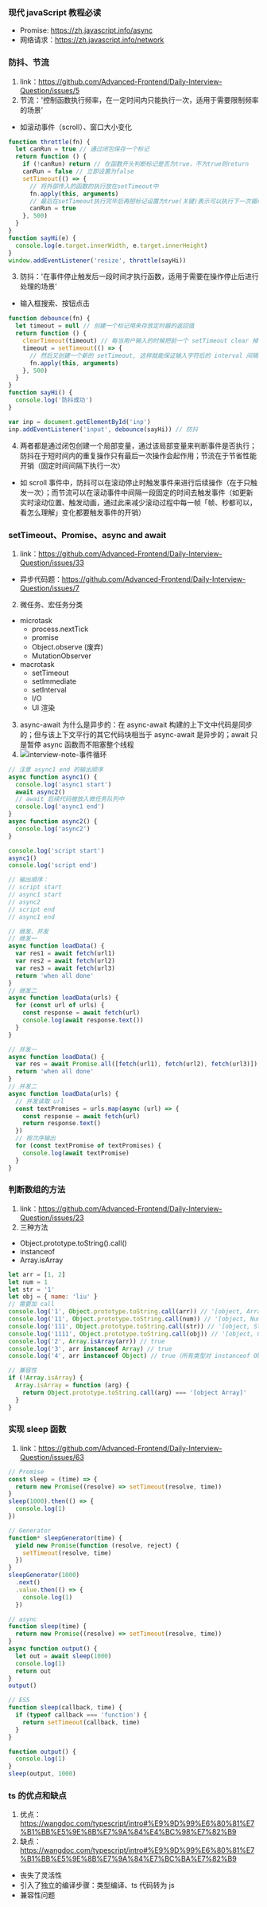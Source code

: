 ### 现代 javaScript 教程必读
- Promise: https://zh.javascript.info/async
- 网络请求：https://zh.javascript.info/network

### 防抖、节流
1. link：https://github.com/Advanced-Frontend/Daily-Interview-Question/issues/5
2. 节流：'控制函数执行频率，在一定时间内只能执行一次，适用于需要限制频率的场景'
- 如滚动事件（scroll）、窗口大小变化
```JavaScript
function throttle(fn) {
  let canRun = true // 通过闭包保存一个标记
  return function () {
    if (!canRun) return // 在函数开头判断标记是否为true，不为true则return
    canRun = false // 立即设置为false
    setTimeout(() => {
      // 将外部传入的函数的执行放在setTimeout中
      fn.apply(this, arguments)
      // 最后在setTimeout执行完毕后再把标记设置为true(关键)表示可以执行下一次循环了。当定时器没有执行的时候标记永远是false，在开头被return掉
      canRun = true
    }, 500)
  }
}
function sayHi(e) {
  console.log(e.target.innerWidth, e.target.innerHeight)
}
window.addEventListener('resize', throttle(sayHi))
```

3. 防抖：'在事件停止触发后一段时间才执行函数，适用于需要在操作停止后进行处理的场景'
- 输入框搜索、按钮点击
```JavaScript
function debounce(fn) {
  let timeout = null // 创建一个标记用来存放定时器的返回值
  return function () {
    clearTimeout(timeout) // 每当用户输入的时候把前一个 setTimeout clear 掉
    timeout = setTimeout(() => {
      // 然后又创建一个新的 setTimeout, 这样就能保证输入字符后的 interval 间隔内如果还有字符输入的话，就不会执行 fn 函数
      fn.apply(this, arguments)
    }, 500)
  }
}
function sayHi() {
  console.log('防抖成功')
}

var inp = document.getElementById('inp')
inp.addEventListener('input', debounce(sayHi)) // 防抖
```

4. 两者都是通过闭包创建一个局部变量，通过该局部变量来判断事件是否执行；防抖在于短时间内的重复操作只有最后一次操作会起作用；节流在于节省性能开销（固定时间间隔下执行一次）
- 如 scroll 事件中，防抖可以在滚动停止时触发事件来进行后续操作（在于只触发一次）；而节流可以在滚动事件中间隔一段固定的时间去触发事件（如更新实时滚动位置、触发动画，通过此来减少滚动过程中每一帧「帧、秒都可以，看怎么理解」变化都要触发事件的开销）

### setTimeout、Promise、async and await
1. link：https://github.com/Advanced-Frontend/Daily-Interview-Question/issues/33
- 异步代码题：https://github.com/Advanced-Frontend/Daily-Interview-Question/issues/7
2. 微任务、宏任务分类
- microtask
  - process.nextTick
  - promise
  - Object.observe (废弃)
  - MutationObserver
- macrotask
  - setTimeout
  - setImmediate
  - setInterval
  - I/O
  - UI 渲染
3. async-await 为什么是异步的：在 async-await 构建的上下文中代码是同步的；但与该上下文平行的其它代码块相当于 async-await 是异步的；await 只是暂停 async 函数而不阻塞整个线程
4. ![interview-note-事件循环](../interview-note/image/event-loop.jpeg)
```JavaScript
// 注意 async1 end 的输出顺序
async function async1() {
  console.log('async1 start')
  await async2()
  // await 后续代码被放入微任务队列中
  console.log('async1 end')
}
async function async2() {
  console.log('async2')
}

console.log('script start')
async1()
console.log('script end')

// 输出顺序：
// script start
// async1 start
// async2
// script end
// async1 end

// 继发、并发
// 继发一
async function loadData() {
  var res1 = await fetch(url1)
  var res2 = await fetch(url2)
  var res3 = await fetch(url3)
  return 'when all done'
}
// 继发二
async function loadData(urls) {
  for (const url of urls) {
    const response = await fetch(url)
    console.log(await response.text())
  }
}

// 并发一
async function loadData() {
  var res = await Promise.all([fetch(url1), fetch(url2), fetch(url3)])
  return 'when all done'
}
// 并发二
async function loadData(urls) {
  // 并发读取 url
  const textPromises = urls.map(async (url) => {
    const response = await fetch(url)
    return response.text()
  })
  // 按次序输出
  for (const textPromise of textPromises) {
    console.log(await textPromise)
  }
}
```

### 判断数组的方法
1. link：https://github.com/Advanced-Frontend/Daily-Interview-Question/issues/23
2. 三种方法 
- Object.prototype.toString().call()
- instanceof
- Array.isArray
```JavaScript
let arr = [1, 2]
let num = 1
let str = '1'
let obj = { name: 'liu' }
// 需要加 call
console.log('1', Object.prototype.toString.call(arr)) // '[object, Array]'
console.log('11', Object.prototype.toString.call(num)) // '[object, Number]
console.log('111', Object.prototype.toString.call(str)) // '[object, String]
console.log('1111', Object.prototype.toString.call(obj)) // '[object, Object]
console.log('2', Array.isArray(arr)) // true
console.log('3', arr instanceof Array) // true
console.log('4', arr instanceof Object) // true（所有类型对 instanceof Object 都返回 true

// 兼容性
if (!Array.isArray) {
  Array.isArray = function (arg) {
    return Object.prototype.toString.call(arg) === '[object Array]'
  }
}
```

### 实现 sleep 函数
1. link：https://github.com/Advanced-Frontend/Daily-Interview-Question/issues/63
```JavaScript
// Promise
const sleep = (time) => {
  return new Promise((resolve) => setTimeout(resolve, time))
}
sleep(1000).then(() => {
  console.log(1)
})

// Generator
function* sleepGenerator(time) {
  yield new Promise(function (resolve, reject) {
    setTimeout(resolve, time)
  })
}
sleepGenerator(1000)
  .next()
  .value.then(() => {
    console.log(1)
  })

// async
function sleep(time) {
  return new Promise((resolve) => setTimeout(resolve, time))
}
async function output() {
  let out = await sleep(1000)
  console.log(1)
  return out
}
output()

// ES5
function sleep(callback, time) {
  if (typeof callback === 'function') {
    return setTimeout(callback, time)
  }
}

function output() {
  console.log(1)
}
sleep(output, 1000)
```

### ts 的优点和缺点
1. 优点：https://wangdoc.com/typescript/intro#%E9%9D%99%E6%80%81%E7%B1%BB%E5%9E%8B%E7%9A%84%E4%BC%98%E7%82%B9
2. 缺点：https://wangdoc.com/typescript/intro#%E9%9D%99%E6%80%81%E7%B1%BB%E5%9E%8B%E7%9A%84%E7%BC%BA%E7%82%B9
- 丧失了灵活性
- 引入了独立的编译步骤：类型编译、ts 代码转为 js
- 兼容性问题